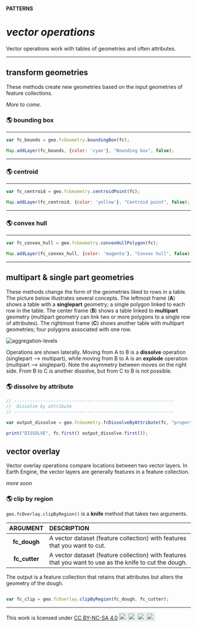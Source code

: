 __PATTERNS__  

# __*vector operations*__  

Vector operations work with tables of geometries and often attributes. 

---   

## __transform geometries__  

These methods create new geometries based on the input geometries of feature collections.    

_More to come._

### __:earth_americas: bounding box__ 

---  

```js
var fc_bounds = geo.fcGeometry.boundingBox(fc);

Map.addLayer(fc_bounds, {color: 'cyan'}, "Bounding box", false);

```

---  

### __:earth_americas: centroid__  

---  

```js
var fc_centroid = geo.fcGeometry.centroidPoint(fc);

Map.addLayer(fc_centroid, {color: 'yellow'}, "Centroid point", false);

```

---  

### __:earth_americas: convex hull__   

--- 

```js
var fc_convex_hull = geo.fcGeometry.convexHullPolygon(fc);

Map.addLayer(fc_convex_hull, {color: 'magenta'}, "Convex hull", false);

```

---  

## __multipart & single part geometries__  

These methods change the form of the geometries liked to rows in a table. The picture below illustrates several concepts. The leftmost frame (__A__) shows a table with a __singlepart__ geometry; a single polygon linked to each row in the table. The center frame (__B__) shows a table linked to __multipart__ geometry (multipart geometry can link two or more polygons to a single row of attributes). The rightmost frame (__C__) shows another table with multipart geometries; four polygons associated with one row.   

![aggregation-levels](http://geography.middlebury.edu/howarth/ee_edu/eePatterns/vector-operations/aggregation-levels.png)

Operations are shown laterally. Moving from A to B is a __dissolve__ operation (singlepart --> multipart), while moving from B to A is an __explode__ operation (multipart --> singlepart). Note the asymmetry between moves on the right side. From B to C is another dissolve, but from C to B is not possible.  

### __:earth_americas: dissolve by attribute__ 

```js
// -------------------------------------------------------------
//  Dissolve by attribute
// -------------------------------------------------------------

var output_dissolve = geo.fcGeometry.fcDissolveByAttribute(fc, "property");

print("DISSOLVE", fc.first() output_dissolve.first());

```

## __vector overlay__  

Vector overlay operations compare locations between two vector layers. In Earth Engine, the vector layers are generally features in a feature collection.  

_more soon_  

### __:earth_americas: clip by region__

```geo.fcOverlay.clipByRegion()``` is a __knife__ method that takes two arguments. 

| ARGUMENT          | DESCRIPTION       |
| :--:              | :--               |
| __fc_dough__      | A vector dataset (feature collection) with features that you want to cut. |  
| __fc_cutter__     | A vector dataset (feature collection) with features that you want to use as the knife to cut the dough. |   

The output is a feature collection that retains that attributes but alters the geometry of the dough.  

```js

var fc_clip = geo.fcOverlay.clipByRegion(fc_dough, fc_cutter);

```

---  

<p xmlns:cc="http://creativecommons.org/ns#" >This work is licensed under <a href="https://creativecommons.org/licenses/by-nc-sa/4.0/?ref=chooser-v1" target="_blank" rel="license noopener noreferrer" style="display:inline-block;">CC BY-NC-SA 4.0<img style="height:22px!important;margin-left:3px;vertical-align:text-bottom;" src="https://mirrors.creativecommons.org/presskit/icons/cc.svg?ref=chooser-v1" alt=""><img style="height:22px!important;margin-left:3px;vertical-align:text-bottom;" src="https://mirrors.creativecommons.org/presskit/icons/by.svg?ref=chooser-v1" alt=""><img style="height:22px!important;margin-left:3px;vertical-align:text-bottom;" src="https://mirrors.creativecommons.org/presskit/icons/nc.svg?ref=chooser-v1" alt=""><img style="height:22px!important;margin-left:3px;vertical-align:text-bottom;" src="https://mirrors.creativecommons.org/presskit/icons/sa.svg?ref=chooser-v1" alt=""></a></p>